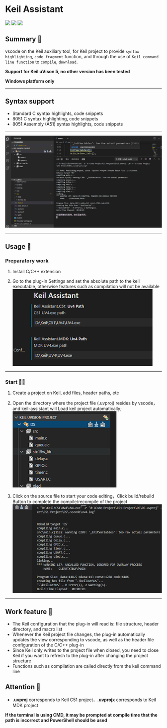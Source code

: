 # Keil Assistant

[![](https://vsmarketplacebadge.apphb.com/version/CL.keil-assistant.svg)](https://marketplace.visualstudio.com/items?itemName=CL.keil-assistant)      [![](https://vsmarketplacebadge.apphb.com/installs/CL.keil-assistant.svg)](https://marketplace.visualstudio.com/items?itemName=CL.keil-assistant)     [![](https://vsmarketplacebadge.apphb.com/rating/CL.keil-assistant.svg)](https://marketplace.visualstudio.com/items?itemName=CL.keil-assistant)

## Summary 📑

vscode on the Keil auxiliary tool, for Keil project to provide `syntax highlighting`, `code fragment` function, and through the use of `Keil command line function` to `compile`, `download`.

**Support for Keil uVison 5, no other version has been tested**  

**Windows platform only**

***

## Syntax support

* Standard C syntax highlights, code snippets
* 8051 C syntax highlighting, code snippets
* 8051 Assembly (A51) syntax highlights, code snippets

***

![preview](./res/preview/preview.png)

***

## Usage 📖

### Preparatory work

1. Install C/C++ extension
> 
2. Go to the plug-in Settings and set the absolute path to the keil executable, otherwise features such as compilation will not be available
![setting](./res/preview/setting.png)

***

### Start 🏃‍♀️

1. Create a project on Keil, add files, header paths, etc
> 
2. Open the directory where the project file (.uvproj) resides by vscode，and keil-assistant will Load keil project automatically;
![load](./res/preview/load.png)
> 
3. Click on the source file to start your code editing，Click build/rebuild Button to complete the compile/recompile of the project
![rebuild](./res/preview/rebuild.png)
***

## Work feature 🎉

* The Keil configuration that the plug-in will read is: file structure, header directory, and macro list
* Whenever the Keil project file changes, the plug-in automatically updates the view corresponding to vscode, as well as the header file configuration of the C/C++ plug-in
* Since Keil only writes to the project file when closed, you need to close Keil if you want to refresh to the plug-in after changing the project structure
* Functions such as compilation are called directly from the keil command line

## Attention 🚩

* **.uvproj** corresponds to Keil C51 project，**.uvprojx** corresponds to Keil MDK project

**If the terminal is using CMD, it may be prompted at compile time that the path is incorrect and PowerShell should be used**